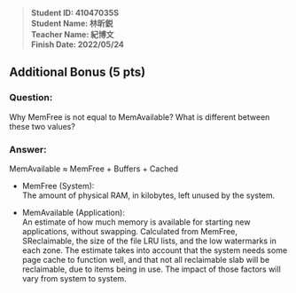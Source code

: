 > **Student ID: 41047035S**  
> **Student Name: 林昕鋭**  
> **Teacher Name: 紀博文**  
> **Finish Date: 2022/05/24**

## Additional Bonus (5 pts)
### Question: 
Why MemFree is not equal to MemAvailable? What is different between these two values?

### Answer:
MemAvailable ≈ MemFree + Buffers + Cached

- MemFree (System):   
The amount of physical RAM, in kilobytes, left unused by the system.

- MemAvailable (Application):  
An estimate of how much memory is available for starting new applications, without swapping. Calculated from MemFree, SReclaimable, the size of the file LRU lists, and the low watermarks in each zone. The estimate takes into account that the system needs some page cache to function well, and that not all reclaimable slab will be reclaimable, due to items being in use. The impact of those factors will vary from system to system.

